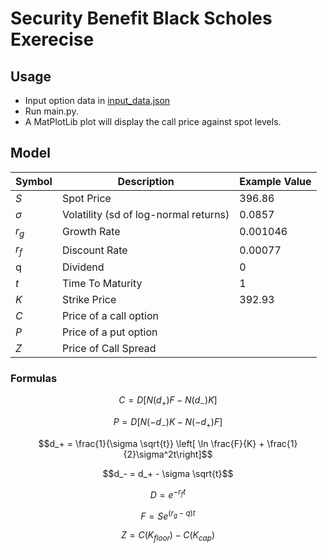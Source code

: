 # Security Benefit Black Scholes Exerecise

## Usage

- Input option data in [input_data.json](./input_data.json)
- Run main.py.
- A MatPlotLib plot will display the call price against spot levels.

## Model
 
 | Symbol | Description | Example Value |
| ----------- | ----------- | ----------- |
| $S$ | Spot Price | 396.86 |
| $\sigma$ | Volatility (sd of log-normal returns) | 0.0857 |
| $r_g$ | Growth Rate | 0.001046 |
| $r_f$ | Discount Rate | 0.00077 |
| q | Dividend | 0 |
| $t$ | Time To Maturity | 1 |
| $K$ | Strike Price | 392.93 |
| $C$ | Price of a call option | |
| $P$ | Price of a put option |  |
| $Z$ | Price of Call Spread | |

### Formulas

$$C = D \left[ N(d_+) F - N(d_-) K \right]$$

$$P = D \left[ N(-d_-) K - N(-d_+) F \right]$$

$$d_+ = \frac{1}{\sigma \sqrt{t}} \left[ \ln \frac{F}{K} + \frac{1}{2}\sigma^2t\right]$$

$$d_- = d_+ - \sigma \sqrt{t}$$

$$D = e^{-r_ft}$$

$$F = Se^{(r_g-q)t}$$

$$Z = C(K_{floor}) - C(K_{cap})$$

